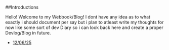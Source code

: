 ##Introductions

Hello! Welcome to my Webbook/Blog!
I dont have any idea as to what exactly i should document per say but i plan to atleast write my thoughts for now like some sort of dev Diary so i can look back here and create a proper Devlog/Blog in future.

- [12/06/25](GSOC/May_12_25.md)

